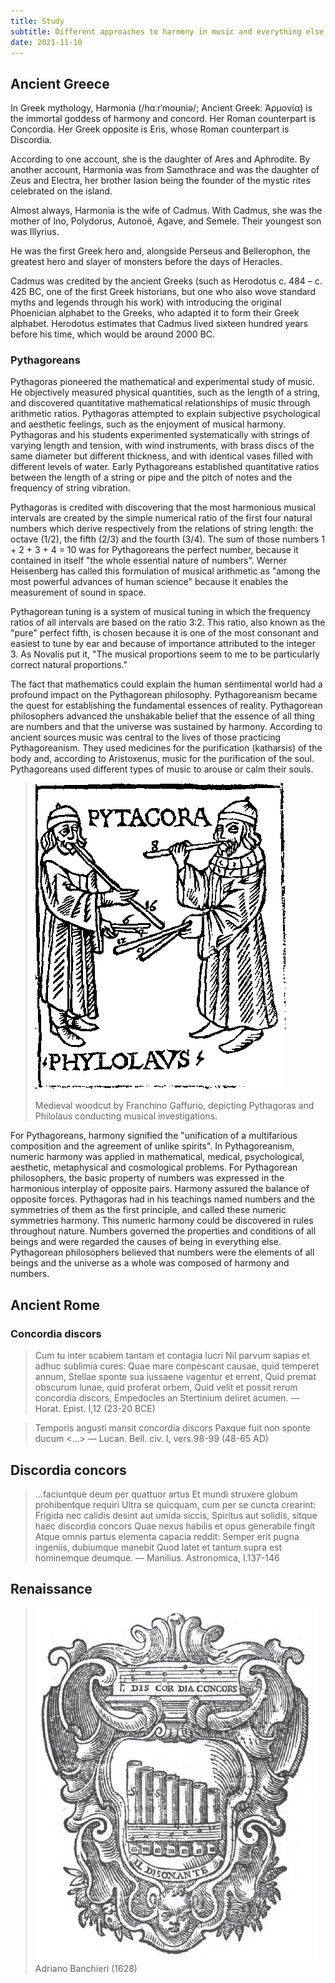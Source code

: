 ```yaml
---
title: Study
subtitle: Different approaches to harmony in music and everything else
date: 2021-11-10
---
```


## Ancient Greece

In Greek mythology, Harmonia (/hɑːrˈmoʊniə/; Ancient Greek: Ἁρμονία) is the immortal goddess of harmony and concord. Her Roman counterpart is Concordia. Her Greek opposite is Eris, whose Roman counterpart is Discordia.

According to one account, she is the daughter of Ares and Aphrodite. By another account, Harmonia was from Samothrace and was the daughter of Zeus and Electra, her brother Iasion being the founder of the mystic rites celebrated on the island.

Almost always, Harmonia is the wife of Cadmus. With Cadmus, she was the mother of Ino, Polydorus, Autonoë, Agave, and Semele. Their youngest son was Illyrius.

He was the first Greek hero and, alongside Perseus and Bellerophon, the greatest hero and slayer of monsters before the days of Heracles.

Cadmus was credited by the ancient Greeks (such as Herodotus c. 484 – c. 425 BC, one of the first Greek historians, but one who also wove standard myths and legends through his work) with introducing the original Phoenician alphabet to the Greeks, who adapted it to form their Greek alphabet. Herodotus estimates that Cadmus lived sixteen hundred years before his time, which would be around 2000 BC.

### Pythagoreans

Pythagoras pioneered the mathematical and experimental study of music. He objectively measured physical quantities, such as the length of a string, and discovered quantitative mathematical relationships of music through arithmetic ratios. Pythagoras attempted to explain subjective psychological and aesthetic feelings, such as the enjoyment of musical harmony. Pythagoras and his students experimented systematically with strings of varying length and tension, with wind instruments, with brass discs of the same diameter but different thickness, and with identical vases filled with different levels of water. Early Pythagoreans established quantitative ratios between the length of a string or pipe and the pitch of notes and the frequency of string vibration.

Pythagoras is credited with discovering that the most harmonious musical intervals are created by the simple numerical ratio of the first four natural numbers which derive respectively from the relations of string length: the octave (1/2), the fifth (2/3) and the fourth (3/4). The sum of those numbers 1 + 2 + 3 + 4 = 10 was for Pythagoreans the perfect number, because it contained in itself "the whole essential nature of numbers". Werner Heisenberg has called this formulation of musical arithmetic as "among the most powerful advances of human science" because it enables the measurement of sound in space.

Pythagorean tuning is a system of musical tuning in which the frequency ratios of all intervals are based on the ratio 3:2. This ratio, also known as the "pure" perfect fifth, is chosen because it is one of the most consonant and easiest to tune by ear and because of importance attributed to the integer 3. As Novalis put it, "The musical proportions seem to me to be particularly correct natural proportions."

The fact that mathematics could explain the human sentimental world had a profound impact on the Pythagorean philosophy. Pythagoreanism became the quest for establishing the fundamental essences of reality. Pythagorean philosophers advanced the unshakable belief that the essence of all thing are numbers and that the universe was sustained by harmony. According to ancient sources music was central to the lives of those practicing Pythagoreanism. They used medicines for the purification (katharsis) of the body and, according to Aristoxenus, music for the purification of the soul. Pythagoreans used different types of music to arouse or calm their souls.

> ![](./Pythagoras_and_Philolaus.png)
>
> Medieval woodcut by Franchino Gaffurio, depicting Pythagoras and Philolaus conducting musical investigations.

For Pythagoreans, harmony signified the "unification of a multifarious composition and the agreement of unlike spirits". In Pythagoreanism, numeric harmony was applied in mathematical, medical, psychological, aesthetic, metaphysical and cosmological problems. For Pythagorean philosophers, the basic property of numbers was expressed in the harmonious interplay of opposite pairs. Harmony assured the balance of opposite forces. Pythagoras had in his teachings named numbers and the symmetries of them as the first principle, and called these numeric symmetries harmony. This numeric harmony could be discovered in rules throughout nature. Numbers governed the properties and conditions of all beings and were regarded the causes of being in everything else. Pythagorean philosophers believed that numbers were the elements of all beings and the universe as a whole was composed of harmony and numbers.

## Ancient Rome

### Concordia discors

> Cum tu inter scabiem tantam et contagia lucri
> Nil parvum sapias et adhuc sublimia cures:
> Quae mare conpescant causae, quid temperet annum,
> Stellae sponte sua iussaene vagentur et errent,
> Quid premat obscurum lunae, quid proferat orbem,
> Quid velit et possit rerum concordia discors,
> Empedocles an Stertinium deliret acumen.
> — Horat. Epist. I,12 (23-20 BCE)

> Temporis angusti mansit concordia discors
> Paxque fuit non sponte ducum <…>
> — Lucan. Bell. civ. I, vers.98-99 (48-65 AD)

## Discordia concors

> …faciuntque deum per quattuor artus
> Et mundi struxere globum prohibentque requiri
> Ultra se quicquam, cum per se cuncta crearint:
> Frigida nec calidis desint aut umida siccis,
> Spiritus aut solidis, sitque haec discordia concors
> Quae nexus habilis et opus generabile fingit
> Atque omnis partus elementa capacia reddit:
> Semper erit pugna ingeniis, dubiumque manebit
> Quod latet et tantum supra est hominemque deumque.
> — Manilius. Astronomica, I.137-146

## Renaissance

> ![](./Banchieri1.jpg)
> Adriano Banchieri (1628)

<youtube-embed video="eRkgK4jfi6M" />
